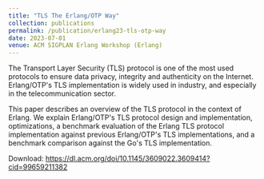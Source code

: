 ```yaml
---
title: "TLS The Erlang/OTP Way"
collection: publications
permalink: /publication/erlang23-tls-otp-way
date: 2023-07-01
venue: ACM SIGPLAN Erlang Workshop (Erlang)
---
```


The Transport Layer Security (TLS) protocol is one of the most used protocols to ensure data privacy, integrity and authenticity on the Internet. Erlang/OTP's TLS implementation is widely used in industry, and especially in the telecommunication sector.

This paper describes an overview of the TLS protocol in the context of Erlang. We explain Erlang/OTP's TLS protocol design and implementation, optimizations, a benchmark evaluation of the Erlang TLS protocol implementation against previous Erlang/OTP's TLS implementations, and a benchmark comparison against the Go's TLS implementation.

 Download: https://dl.acm.org/doi/10.1145/3609022.3609414?cid=99659211382
 
